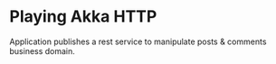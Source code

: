 # Playing Akka HTTP

Application publishes a rest service to manipulate posts & comments business domain.
